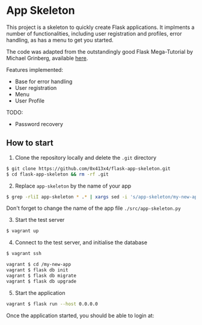 # App Skeleton
This project is a skeleton to quickly create Flask applications. It implments a number of functionalities, including user registration and profiles, error handling, as has a menu to get you started.

The code was adapted from the outstandingly good Flask Mega-Tutorial by Michael Grinberg, available [here](https://blog.miguelgrinberg.com/post/the-flask-mega-tutorial-part-i-hello-world).

Features implemented:
- Base for error handling
- User registration
- Menu
- User Profile

TODO:
- Password recovery

## How to start

1. Clone the repository locally and delete the `.git` directory

```bash
$ git clone https://github.com/0x413x4/flask-app-skeleton.git
$ cd flask-app-skeleton && rm -rf .git
```

2. Replace `app-skeleton` by the name of your app

```bash
$ grep -rliI app-skeleton * .* | xargs sed -i 's/app-skeleton/my-new-app/g'
```

Don't forget to change the name of the app file `./src/app-skeleton.py`

3. Start the test server

```bash
$ vagrant up
```

4. Connect to the test server, and initialise the database

```bash
$ vagrant ssh

vagrant $ cd /my-new-app
vagrant $ flask db init
vagrant $ flask db migrate
vagrant $ flask db upgrade
```

5. Start the application

```bash
vagrant $ flask run --host 0.0.0.0
```

Once the application started, you should be able to login at: 
[](http:/127.0.0.1:5000)
